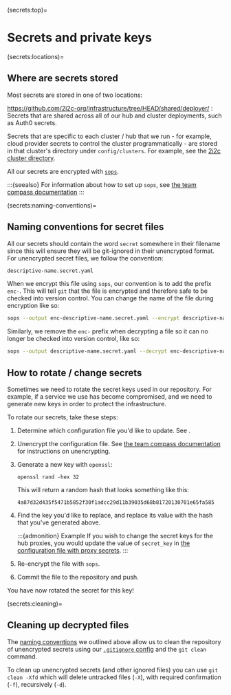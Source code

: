 (secrets:top)=
# Secrets and private keys

(secrets:locations)=
## Where are secrets stored

Most secrets are stored in one of two locations:

https://github.com/2i2c-org/infrastructure/tree/HEAD/shared/deployer/
: Secrets that are shared across all of our hub and cluster deployments, such as Auth0 secrets.

Secrets that are specific to each cluster / hub that we run - for example, cloud provider secrets to control the cluster programmatically - are stored in that cluster's directory under `config/clusters`.
For example, see the [2i2c cluster directory](https://github.com/2i2c-org/infrastructure/tree/HEAD/config/clusters/2i2c).

All our secrets are encrypted with [`sops`](https://github.com/mozilla/sops).

:::{seealso}
For information about how to set up `sops`, see [the team compass documentation](https://compass.2i2c.org/engineering/secrets/)
:::

(secrets:naming-conventions)=
## Naming conventions for secret files

All our secrets should contain the word `secret` somewhere in their filename since this will ensure they will be git-ignored in their unencrypted format.
For unencrypted secret files, we follow the convention:

```bash
descriptive-name.secret.yaml
```

When we encrypt this file using `sops`, our convention is to add the prefix `enc-`.
This will tell `git` that the file is encrypted and therefore safe to be checked into version control.
You can change the name of the file during encryption like so:

```bash
sops --output enc-descriptive-name.secret.yaml --encrypt descriptive-name.secret.yaml
```

Similarly, we remove the `enc-` prefix when decrypting a file so it can no longer be checked into version control, like so:

```bash
sops --output descriptive-name.secret.yaml --decrypt enc-descriptive-name.secret.yaml
```

## How to rotate / change secrets

Sometimes we need to rotate the secret keys used in our repository.
For example, if a service we use has become compromised, and we need to generate new keys in order to protect the infrastructure.

To rotate our secrets, take these steps:

1. Determine which configuration file you'd like to update. See [](secrets:locations).
2. Unencrypt the configuration file. See [the team compass documentation](tc:secrets:sops) for instructions on unencrypting.
3. Generate a new key with `openssl`:

   ```
   openssl rand -hex 32
   ```

   This will return a random hash that looks something like this:

   ```
   4a87d32d435f5471b5852f30f1adcc29d11b39035d68b81720130701e65fa585
   ```

4. Find the key you'd like to replace, and replace its value with the hash that you've generated above.

   :::{admonition} Example
   If you wish to change the secret keys for the hub proxies, you would update the value of `secret_key` in [the configuration file with proxy secrets](https://github.com/2i2c-org/infrastructure/blob/HEAD/shared/deployer/enc-auth-providers-credentials.secret.yaml).
   :::

5. Re-encrypt the file with `sops`.
6. Commit the file to the repository and push.

You have now rotated the secret for this key!

(secrets:cleaning)=
## Cleaning up decrypted files

The [naming conventions](secrets:naming-conventions) we outlined above allow us to clean the repository of unencrypted secrets using our [`.gitignore` config](https://github.com/2i2c-org/infrastructure/blob/HEAD/.gitignore#L6-L16) and the `git clean` command.

To clean up unencrypted secrets (and other ignored files) you can use `git clean -Xfd` which will delete untracked files (`-X`), with required confirmation (`-f`), recursively (`-d`).
